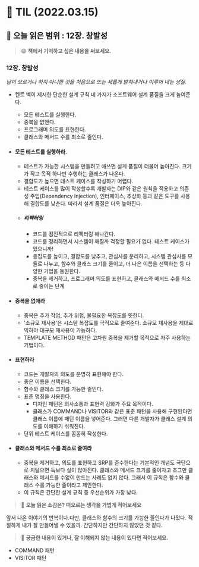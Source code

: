 # 📝 TIL (2022.03.15)  
📖 오늘 읽은 범위 : 12장. 창발성
---   
> 😄 **책에서 기억하고 싶은 내용을 써보세요.**   

### 12장. 창발성   
*남이 모르거나 하지 아니한 것을 처음으로 또는 새롭게 밝혀내거나 이루어 내는 성질.*
- 켄트 벡이 제시한 단순한 설계 규칙 네 가지가 소프트웨어 설계 품질을 크게 높여준다.
	- 모든 테스트를 실행한다.
	- 중복을 없앤다.
	- 프로그래머 의도를 표현한다.
	- 클래스와 메서드 수를 최소로 줄인다.

- #### 모든 테스트를 실행하라.
	- 테스트가 가능한 시스템을 만들려고 애쓰면 설계 품질이 더불어 높아진다. 크기가 작고 목적 하나만 수행하는 클래스가 나온다.
	- 결합도가 높으면 테스트 케이스를 작성하기 어렵다.
	- 테스트 케이스를 많이 작성할수록 개발자는 DIP와 같은 원칙을 적용하고 의존성 주입(Dependency Injection), 인터페이스, 추상화 등과 같은 도구를 사용해 결합도를 낮춘다. 따라서 설계 품질은 더욱 높아진다.
	- ##### 리팩터링
		- 코드를 점진적으로 리팩터링 해나간다.
		- 코드를 정리하면서 시스템이 깨질까 걱정할 필요가 없다. 테스트 케이스가 있으니까!
		- 응집도를 높이고, 결합도를 낮추고, 관심사를 분리하고, 시스템 관심사를 모듈로 나누고, 함수와 클래스 크기를 줄이고, 더 나은 이름을 선택하는 등 다양한 기법을 동원한다.
		- 중복을 제거하고, 프로그래머 의도를 표현하고, 클래스와 메서드 수를 최소로 줄이는 단계
- #### 중복을 없애라
	- 중복은 추가 작업, 추가 위험, 불필요한 복잡도를 뜻한다.
	- '소규모 재사용'은 시스템 복잡도를 극적으로 줄여준다. 소규모 재사용을 제대로 익혀야 대규모 재사용이 가능하다.
	- TEMPLATE METHOD 패턴은 고차원 중복을 제거할 목적으로 자주 사용하는 기법이다.
- #### 표현하라
	- 코드는 개발자의 의도를 분명히 표현해야 한다.
	- 좋은 이름을 선택한다.
	- 함수와 클래스 크기를 가능한 줄인다.
	- 표준 명칭을 사용한다.
		- 디자인 패턴은 의사소통과 표현력 강화가 주요 목적이다.
		-  클래스가 COMMAND나 VISITOR와 같은 표준 패턴을 사용해 구현된다면 클래스 이름에 패턴 이름을 넣어준다. 그러면 다른 개발자가 클래스 설계 의도를 이해하기 쉬워진다.
	- 단위 테스트 케이스를 꼼꼼히 작성한다.
- #### 클래스와 메서드 수를 최소로 줄여라
	- 중복을 제거하고, 의도를 표현하고 SRP를 준수한다는 기본적인 개념도 극단으로 치달으면 득보다 실이 많아진다. 클래스와 메서드 크기를 줄이자고 조그만 클래스와 메서드를 수없이 만드는 사례도 없지 않다. 그래서 이 규칙은 함수와 클래스 수를 가능한 줄이라고 제안한다.
	- 이 규칙은 간단한 설계 규칙 중 우선순위가 가장 낮다.



> 🤔 **오늘 읽은 소감은? 떠오르는 생각을 가볍게 적어보세요** 

앞서 나온 이야기의 반복이다.다만, 클래스와 함수의 크기를 가능한 줄인다가 나왔다. 적절하게 내가 잘 만들어낼 수 있을까. 간단하지만 간단하지 않았던 것 같다.

> 🔎 **궁금한 내용이 있거나, 잘 이해되지 않는 내용이 있다면 적어보세요.**  

- COMMAND 패턴
- VISITOR 패턴
